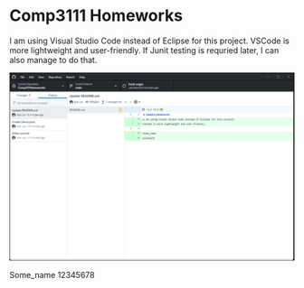# Comp3111 Homeworks
I am using Visual Studio Code instead of Eclipse for this project. 
VSCode is more lightweight and user-friendly. If Junit testing is requried later, I can also manage to do that.
 
 ![Screenshot](Images/lab1/Lab1.png?raw=true "Title")

Some_name
12345678

